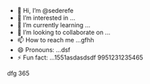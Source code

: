 - 👋 Hi, I’m @sederefe
- 👀 I’m interested in ...
- 🌱 I’m currently learning ...
- 💞️ I’m looking to collaborate on ...
- 📫 How to reach me ...gfhh
- 😄 Pronouns: ...dsf
- ⚡ Fun fact: ...1551asdasdsdf
9951231235465
<!---sdf
sederefe/sederefe is a ✨ special ✨ repository because its `README.md` (this file) appears on your GitHub profile.
You can click the Preview link to take a look fsdat your fsd45.
--->
dfg
365
